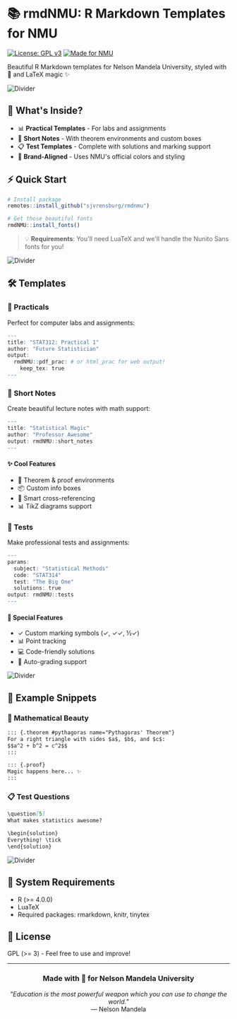 # 📚 rmdNMU: R Markdown Templates for NMU

[![License: GPL v3](https://img.shields.io/badge/License-GPLv3-blue.svg)](https://www.gnu.org/licenses/gpl-3.0)
[![Made for NMU](https://img.shields.io/badge/Made%20for-NMU-yellow.svg)](https://www.mandela.ac.za)

Beautiful R Markdown templates for Nelson Mandela University, styled with 💙 and LaTeX magic ✨

![Divider](https://raw.githubusercontent.com/andreasbm/readme/master/assets/lines/rainbow.png)

## 🎯 What's Inside?

- 📊 **Practical Templates** - For labs and assignments
- 📝 **Short Notes** - With theorem environments and custom boxes
- 📋 **Test Templates** - Complete with solutions and marking support
- 🎨 **Brand-Aligned** - Uses NMU's official colors and styling

## ⚡ Quick Start

```r
# Install package
remotes::install_github("sjvrensburg/rmdnmu")

# Get those beautiful fonts
rmdNMU::install_fonts()
```

> 💡 **Requirements**: You'll need LuaTeX and we'll handle the Nunito Sans fonts for you!

![Divider](https://raw.githubusercontent.com/andreasbm/readme/master/assets/lines/rainbow.png)

## 🛠️ Templates

### 🧪 Practicals

Perfect for computer labs and assignments:

```r
---
title: "STAT312: Practical 1"
author: "Future Statistician"
output: 
  rmdNMU::pdf_prac: # or html_prac for web output!
    keep_tex: true
---
```

### 📓 Short Notes

Create beautiful lecture notes with math support:

```r
---
title: "Statistical Magic"
author: "Professor Awesome"
output: rmdNMU::short_notes
---
```

#### ✨ Cool Features

- 📐 Theorem & proof environments
- 📦 Custom info boxes
- 🔗 Smart cross-referencing
- 📊 TikZ diagrams support

### 📝 Tests

Make professional tests and assignments:

```r
---
params:
  subject: "Statistical Methods"
  code: "STAT314"
  test: "The Big One"
  solutions: true
output: rmdNMU::tests
---
```

#### 🎁 Special Features

- ✓ Custom marking symbols (✓, ✓✓, ½✓)
- 📊 Point tracking
- 💻 Code-friendly solutions
- 🎯 Auto-grading support

![Divider](https://raw.githubusercontent.com/andreasbm/readme/master/assets/lines/rainbow.png)

## 📖 Example Snippets

### 🧮 Mathematical Beauty

```markdown
::: {.theorem #pythagoras name="Pythagoras' Theorem"}
For a right triangle with sides $a$, $b$, and $c$:
$$a^2 + b^2 = c^2$$
:::

::: {.proof}
Magic happens here... ✨
:::
```

### 📋 Test Questions

```markdown
\question[5]
What makes statistics awesome?

\begin{solution}
Everything! \tick
\end{solution}
```

![Divider](https://raw.githubusercontent.com/andreasbm/readme/master/assets/lines/rainbow.png)

## 🔧 System Requirements

- R (>= 4.0.0)
- LuaTeX
- Required packages: rmarkdown, knitr, tinytex

## 📜 License

GPL (>= 3) - Feel free to use and improve!

---

<div align="center">
  
### Made with 💙 for Nelson Mandela University

*"Education is the most powerful weapon which you can use to change the world."*  
— Nelson Mandela

</div>
